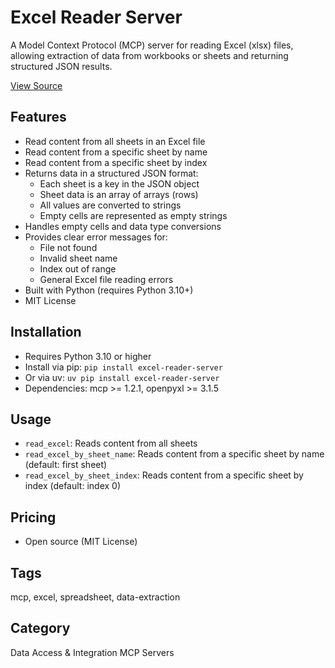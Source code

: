 # Excel Reader Server

A Model Context Protocol (MCP) server for reading Excel (xlsx) files, allowing extraction of data from workbooks or sheets and returning structured JSON results.

[View Source](https://www.mcpserverfinder.com/servers/softgridinc-pte-ltd/mcp-excel-reader-server)

## Features
- Read content from all sheets in an Excel file
- Read content from a specific sheet by name
- Read content from a specific sheet by index
- Returns data in a structured JSON format:
  - Each sheet is a key in the JSON object
  - Sheet data is an array of arrays (rows)
  - All values are converted to strings
  - Empty cells are represented as empty strings
- Handles empty cells and data type conversions
- Provides clear error messages for:
  - File not found
  - Invalid sheet name
  - Index out of range
  - General Excel file reading errors
- Built with Python (requires Python 3.10+)
- MIT License

## Installation
- Requires Python 3.10 or higher
- Install via pip: `pip install excel-reader-server`
- Or via uv: `uv pip install excel-reader-server`
- Dependencies: mcp >= 1.2.1, openpyxl >= 3.1.5

## Usage
- `read_excel`: Reads content from all sheets
- `read_excel_by_sheet_name`: Reads content from a specific sheet by name (default: first sheet)
- `read_excel_by_sheet_index`: Reads content from a specific sheet by index (default: index 0)

## Pricing
- Open source (MIT License)

## Tags
mcp, excel, spreadsheet, data-extraction

## Category
Data Access & Integration MCP Servers